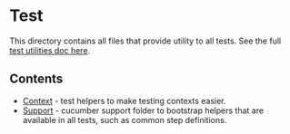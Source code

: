 # Test

This directory contains all files that provide utility to all tests. See the full [test utilities doc here](../docs/Test.md#test-utilities).

## Contents

- [Context](./Context/README.md) - test helpers to make testing contexts easier.
- [Support](./Support/README.md) - cucumber support folder to bootstrap helpers that are available in all tests, such as common step definitions.
